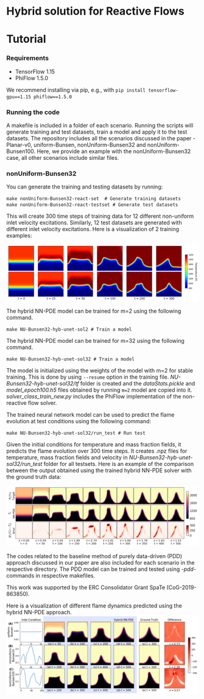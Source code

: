 # Hybrid solution for Reactive Flows


# Tutorial
### Requirements
- TensorFlow 1.15
- PhiFlow 1.5.0

We recommend installing via pip, e.g., with ```pip install tensorflow-gpu==1.15 phiflow==1.5.0 ```

### Running the code
A makefile is included in a folder of each scenario. Running the scripts will generate training and test datasets, train a model and apply it to the test datasets. The repository includes all the scenarios discussed in the paper - Planar-v0, uniform-Bunsen, nonUniform-Bunsen32 and nonUniform-Bunsen100. Here, we provide an example with the nonUniform-Bunsen32 case, all other scenarios include similar files. 

### nonUniform-Bunsen32
You can generate the training and testing datasets by running:
```
make nonUniform-Bunsen32-react-set  # Generate training datasets
make nonUniform-Bunsen32-react-testset # Generate test datasets
```
This will create 300 time steps of training data for 12 different non-uniform inlet velocity excitations. Similarly, 12 test datasets are generated with different inlet velocity excitations. Here is a visualization of 2 training examples:

![Examples of training dataset](images/training_data_example.png)

The hybrid NN-PDE model can be trained for m=2 using the following command. 
```
make NU-Bunsen32-hyb-unet-sol2 # Train a model
```

The hybrid NN-PDE model can be trained for m=32 using the following command. 
```
make NU-Bunsen32-hyb-unet-sol32 # Train a model
```
The model is initialized using the weights of the model with m=2 for stable training. This is done by using ```--resume``` option in the training file. *NU-Bunsen32-hyb-unet-sol32/tf* folder is created and the *dataStats.pickle* and *model_epoch100.h5* files obtained by running ```m=2``` model are copied into it. *solver_class_train_new.py* includes the PhiFlow implementation of the non-reactive flow solver. 

The trained neural network model can be used to predict the flame evolution at test conditions using the following command:
```
make NU-Bunsen32-hyb-unet-sol32/run_test # Run test
```
Given the initial conditions for temperature and mass fraction fields, it predicts the flame evolution over 300 time steps. It creates .npz files for temperature, mass fraction fields and velocity in *NU-Bunsen32-hyb-unet-sol32/run_test* folder for all testsets. Here is an example of the comparison between the output obtained using the trained hybrid NN-PDE solver with the ground truth data:

![Comparison between hybrid NN-PDE and ground truth data](images/NU_Bunsen32_hyb.png)

The codes related to the baseline method of purely data-driven (PDD) approach discussed in our paper are also included for each scenario in the respective directory. The PDD model can be trained and tested using *-pdd-* commands in respective makefiles.  


This work was supported by the ERC Consolidator Grant SpaTe (CoG-2019-863850).

Here is a visualization of different flame dynamics predicted using the hybrid NN-PDE approach.
![hybrid NN-PDE predictions](images/Bunsen_flames_hyb.png)
